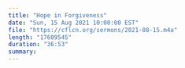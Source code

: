 ```yaml
---
title: "Hope in Forgiveness"
date: "Sun, 15 Aug 2021 10:00:00 EST"
file: "https://cflcn.org/sermons/2021-08-15.m4a"
length: "17609545"
duration: "36:53"
summary: 
---
```

